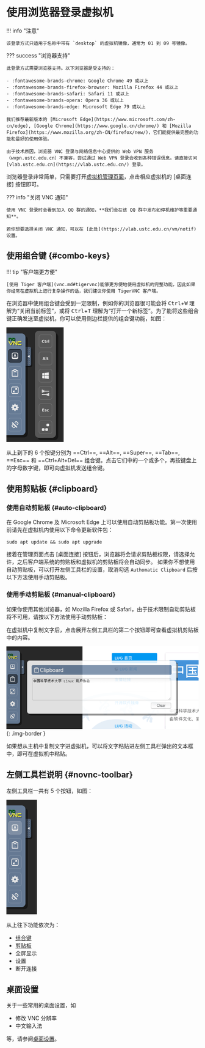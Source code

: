 # 使用浏览器登录虚拟机

!!! info "注意"

    该登录方式只适用于名称中带有 `desktop` 的虚拟机镜像，通常为 01 到 09 号镜像。

??? success "浏览器支持"

    此登录方式需要浏览器支持。以下浏览器是受支持的：

    - :fontawesome-brands-chrome: Google Chrome 49 或以上
    - :fontawesome-brands-firefox-browser: Mozilla Firefox 44 或以上
    - :fontawesome-brands-safari: Safari 11 或以上
    - :fontawesome-brands-opera: Opera 36 或以上
    - :fontawesome-brands-edge: Microsoft Edge 79 或以上

    我们推荐最新版本的 [Microsoft Edge](https://www.microsoft.com/zh-cn/edge), [Google Chrome](https://www.google.cn/chrome/) 和 [Mozilla Firefox](https://www.mozilla.org/zh-CN/firefox/new/)，它们能提供最完整的功能和最好的使用体验。

    由于技术原因，浏览器 VNC 登录与网络信息中心提供的 Web VPN 服务（wvpn.ustc.edu.cn）不兼容，尝试通过 Web VPN 登录会收到各种错误信息。请直接访问 [vlab.ustc.edu.cn](https://vlab.ustc.edu.cn/) 登录。

浏览器登录非常简单，只需要打开[虚拟机管理页面](https://vlab.ustc.edu.cn/vm/)，点击相应虚拟机的 \[桌面连接\] 按钮即可。

??? info "关闭 VNC 通知"

    使用 VNC 登录时会看到加入 QQ 群的通知，**我们会在该 QQ 群中发布如停机维护等重要通知**。

    若你想要选择关闭 VNC 通知，可以在 [此处](https://vlab.ustc.edu.cn/vm/notif) 设置。

## 使用组合键 {#combo-keys}

!!! tip "客户端更方便"

    [使用 Tiger 客户端](vnc.md#tigervnc)能够更方便地使用虚拟机的完整功能，因此如果你经常在虚拟机上进行复杂操作的话，我们建议你使用 TigerVNC 客户端。

在浏览器中使用组合键会受到一定限制，例如你的浏览器很可能会将 <kbd>Ctrl</kbd>+<kbd>W</kbd> 理解为“关闭当前标签”，或将 <kbd>Ctrl</kbd>+<kbd>T</kbd> 理解为“打开一个新标签”。为了能将这些组合键正确发送至虚拟机，你可以使用侧边栏提供的组合键功能，如图：

![noVNC Combo Keys](../images/novnc-combo-keys.png)

从上到下的 6 个按键分别为 ==Ctrl==, ==Alt==, ==Super==, ==Tab==, ==Esc== 和 ==Ctrl+Alt+Del== 组合键。点击它们中的一个或多个，再按键盘上的字母数字键，即可向虚拟机发送组合键。

## 使用剪贴板 {#clipboard}

### 使用自动剪贴板 {#auto-clipboard}

在 Google Chrome 及 Microsoft Edge 上可以使用自动剪贴板功能。第一次使用前请先在虚拟机内使用以下命令更新软件包：

```
sudo apt update && sudo apt upgrade
```

接着在管理页面点击 \[桌面连接\] 按钮后，浏览器将会请求剪贴板权限，请选择允许，之后客户端系统的剪贴板和虚拟机的剪贴板将会自动同步。
如果你不想使用自动剪贴板，可以打开左侧工具栏的设置，取消勾选 `Authomatic Clipboard` 后按以下方法使用手动剪贴板。

### 使用手动剪贴板 {#manual-clipboard}

如果你使用其他浏览器，如 Mozilla Firefox 或 Safari，由于技术限制自动剪贴板将不可用，请按以下方法使用手动剪贴板：

在虚拟机中复制文字后，点击展开左侧工具栏的第二个按钮即可查看虚拟机剪贴板中的内容。

![noVNC Clipboard Utility](../images/novnc-clipboard.png){: .img-border }

如果想从主机中复制文字进虚拟机，可以将文字粘贴进左侧工具栏弹出的文本框中，即可在虚拟机中粘贴。

## 左侧工具栏说明 {#novnc-toolbar}

左侧工具栏一共有 5 个按钮，如图：

![noVNC Toolbar](../images/novnc-toolbar.png)

从上往下功能依次为：

- [组合键](#combo-keys)
- [剪贴板](#clipboard)
- 全屏显示
- 设置
- 断开连接

## 桌面设置

关于一些常用的桌面设置，如

- 修改 VNC 分辨率
- 中文输入法

等，请参阅[桌面设置](vnc.md#desktop-settings)。

